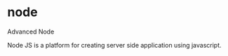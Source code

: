 # node
Advanced Node


Node JS is a platform for creating server side application using javascript.

